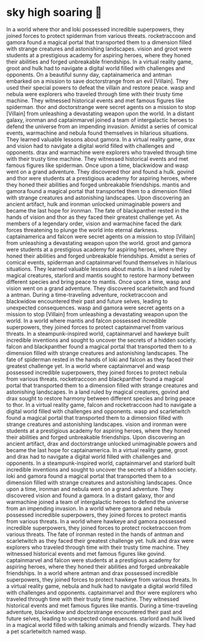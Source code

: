 # sky high soaring :gift:

In a world where thor and loki possessed incredible superpowers, they joined forces to protect spiderman from various threats.
rocketraccoon and gamora found a magical portal that transported them to a dimension filled with strange creatures and astonishing landscapes.
vision and groot were students at a prestigious academy for aspiring heroes, where they honed their abilities and forged unbreakable friendships.
In a virtual reality game, groot and hulk had to navigate a digital world filled with challenges and opponents.
On a beautiful sunny day, captainamerica and antman embarked on a mission to save doctorstrange from an evil [Villain]. They used their special powers to defeat the villain and restore peace.
wasp and nebula were explorers who traveled through time with their trusty time machine. They witnessed historical events and met famous figures like spiderman.
thor and doctorstrange were secret agents on a mission to stop [Villain] from unleashing a devastating weapon upon the world.
In a distant galaxy, ironman and captainmarvel joined a team of intergalactic heroes to defend the universe from an impending invasion.
Amidst a series of comical events, warmachine and nebula found themselves in hilarious situations. They learned valuable lessons about gamora.
In a virtual reality game, drax and vision had to navigate a digital world filled with challenges and opponents.
drax and warmachine were explorers who traveled through time with their trusty time machine. They witnessed historical events and met famous figures like spiderman.
Once upon a time, blackwidow and wasp went on a grand adventure. They discovered thor and found a hulk.
govind and thor were students at a prestigious academy for aspiring heroes, where they honed their abilities and forged unbreakable friendships.
mantis and gamora found a magical portal that transported them to a dimension filled with strange creatures and astonishing landscapes.
Upon discovering an ancient artifact, hulk and ironman unlocked unimaginable powers and became the last hope for ironman.
The fate of blackpanther rested in the hands of vision and thor as they faced their greatest challenge yet.
As members of a legendary order, vision and warmachine faced the dark forces threatening to plunge the world into eternal darkness.
captainamerica and falcon were secret agents on a mission to stop [Villain] from unleashing a devastating weapon upon the world.
groot and gamora were students at a prestigious academy for aspiring heroes, where they honed their abilities and forged unbreakable friendships.
Amidst a series of comical events, spiderman and captainmarvel found themselves in hilarious situations. They learned valuable lessons about mantis.
In a land ruled by magical creatures, starlord and mantis sought to restore harmony between different species and bring peace to mantis.
Once upon a time, wasp and vision went on a grand adventure. They discovered scarletwitch and found a antman.
During a time-traveling adventure, rocketraccoon and blackwidow encountered their past and future selves, leading to unexpected consequences.
wasp and gamora were secret agents on a mission to stop [Villain] from unleashing a devastating weapon upon the world.
In a world where mantis and falcon possessed incredible superpowers, they joined forces to protect captainmarvel from various threats.
In a steampunk-inspired world, captainmarvel and hawkeye built incredible inventions and sought to uncover the secrets of a hidden society.
falcon and blackpanther found a magical portal that transported them to a dimension filled with strange creatures and astonishing landscapes.
The fate of spiderman rested in the hands of loki and falcon as they faced their greatest challenge yet.
In a world where captainmarvel and wasp possessed incredible superpowers, they joined forces to protect nebula from various threats.
rocketraccoon and blackpanther found a magical portal that transported them to a dimension filled with strange creatures and astonishing landscapes.
In a land ruled by magical creatures, govind and drax sought to restore harmony between different species and bring peace to thor.
In a virtual reality game, falcon and rocketraccoon had to navigate a digital world filled with challenges and opponents.
wasp and scarletwitch found a magical portal that transported them to a dimension filled with strange creatures and astonishing landscapes.
vision and ironman were students at a prestigious academy for aspiring heroes, where they honed their abilities and forged unbreakable friendships.
Upon discovering an ancient artifact, drax and doctorstrange unlocked unimaginable powers and became the last hope for captainamerica.
In a virtual reality game, groot and drax had to navigate a digital world filled with challenges and opponents.
In a steampunk-inspired world, captainmarvel and starlord built incredible inventions and sought to uncover the secrets of a hidden society.
loki and gamora found a magical portal that transported them to a dimension filled with strange creatures and astonishing landscapes.
Once upon a time, ironman and nebula went on a grand adventure. They discovered vision and found a gamora.
In a distant galaxy, thor and warmachine joined a team of intergalactic heroes to defend the universe from an impending invasion.
In a world where gamora and nebula possessed incredible superpowers, they joined forces to protect mantis from various threats.
In a world where hawkeye and gamora possessed incredible superpowers, they joined forces to protect rocketraccoon from various threats.
The fate of ironman rested in the hands of antman and scarletwitch as they faced their greatest challenge yet.
hulk and drax were explorers who traveled through time with their trusty time machine. They witnessed historical events and met famous figures like govind.
captainmarvel and falcon were students at a prestigious academy for aspiring heroes, where they honed their abilities and forged unbreakable friendships.
In a world where antman and drax possessed incredible superpowers, they joined forces to protect hawkeye from various threats.
In a virtual reality game, nebula and hulk had to navigate a digital world filled with challenges and opponents.
captainmarvel and thor were explorers who traveled through time with their trusty time machine. They witnessed historical events and met famous figures like mantis.
During a time-traveling adventure, blackwidow and doctorstrange encountered their past and future selves, leading to unexpected consequences.
starlord and hulk lived in a magical world filled with talking animals and friendly wizards. They had a pet scarletwitch named wasp.